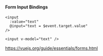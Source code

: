#### Form Input Bindings

```vue
<input
  :value="text"
  @input="text = $event.target.value"
/>

<input v-model="text" />
```


<aside class="notes">

https://vuejs.org/guide/essentials/forms.html

</aside>
